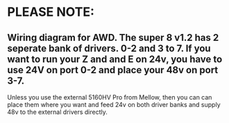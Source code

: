 # PLEASE NOTE: 
## Wiring diagram for AWD. The super 8 v1.2 has 2 seperate bank of drivers. 0-2 and 3 to 7. If you want to run your Z and and E on 24v, you have to use 24V on port 0-2 and place your 48v on port 3-7.
Unless you use the external 5160HV Pro from Mellow, then you can can place them where you want and feed 24v on both driver banks and supply 48v to the external drivers directly. 
